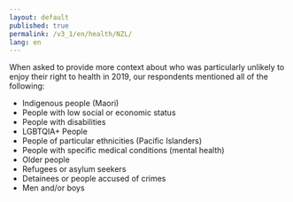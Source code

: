 ```yaml
---
layout: default
published: true
permalink: /v3_1/en/health/NZL/
lang: en
---
```

When asked to provide more context about who was particularly unlikely to enjoy their right to health in 2019, our respondents mentioned all of the following:

-	Indigenous people (Maori)
-	People with low social or economic status
-	People with disabilities
-	LGBTQIA+ People
-	People of particular ethnicities (Pacific Islanders)
-	People with specific medical conditions (mental health)
-	Older people
-	Refugees or asylum seekers
-	Detainees or people accused of crimes
-	Men and/or boys

